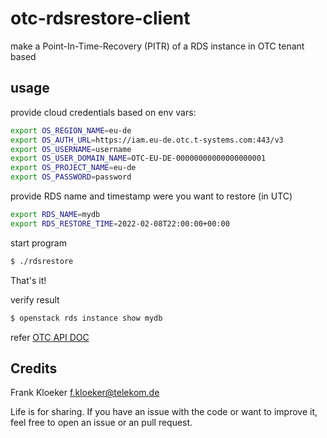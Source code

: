 # otc-rdsrestore-client

make a Point-In-Time-Recovery (PITR) of a RDS instance in OTC tenant based


## usage

provide cloud credentials based on env vars:

```bash
export OS_REGION_NAME=eu-de
export OS_AUTH_URL=https://iam.eu-de.otc.t-systems.com:443/v3
export OS_USERNAME=username
export OS_USER_DOMAIN_NAME=OTC-EU-DE-00000000000000000001
export OS_PROJECT_NAME=eu-de
export OS_PASSWORD=password
```

provide RDS name and timestamp were you want to restore (in UTC)

```bash
export RDS_NAME=mydb
export RDS_RESTORE_TIME=2022-02-08T22:00:00+00:00
```

start program

```bash
$ ./rdsrestore
```

That's it!

verify result

```bash
$ openstack rds instance show mydb
```

refer [OTC API DOC](https://docs.otc.t-systems.com/api/rds/rds_01_0002.html)


## Credits

Frank Kloeker f.kloeker@telekom.de

Life is for sharing. If you have an issue with the code or want to improve it, feel free to open an issue or an pull request.
